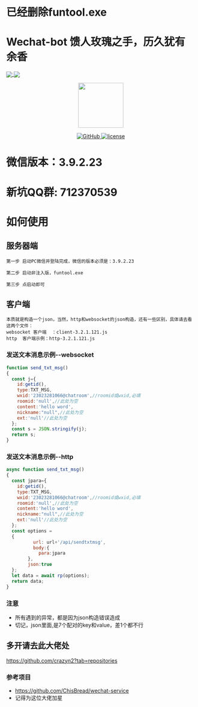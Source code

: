 # 已经删除funtool.exe
# Wechat-bot 馈人玫瑰之手，历久犹有余香
<a href="https://github.com/cixingguangming55555/wechat-bot">
  <img align="center" src="https://github-readme-stats.vercel.app/api/pin/?username=cixingguangming55555&repo=wechat-bot" />
</a>
<a href="https://github.com/cixingguangming55555/wechat-bot">
  <img align="center" src="https://github-readme-stats.vercel.app/api/top-langs/?username=cixingguangming55555&layout=compact" />
</a>

<p align="center">
  <img src="https://i.loli.net/2020/05/09/HXClIf5A2EpUG4u.png" width="120">
</p>

<p align="center">
   <a href="https://github.com/cixingguangming55555/wechat-bot/blob/master/LICENSE">
    <img src="https://img.shields.io/github/license/cixingguangming55555/wechat-bot" alt="GitHub">
  </a>
  <a href="https://github.com/cixingguangming55555/wechat-bot/releases">
    <img src="https://img.shields.io/github/v/release/cixingguangming55555/wechat-bot?include_prereleases" alt="license">
  </a>
</p>

# 微信版本：3.9.2.23

# 新坑QQ群: 712370539

# 如何使用

## 服务器端
```
第一步 启动PC微信并登陆完成，微信的版本必须是：3.9.2.23

第二步 启动非注入版，funtool.exe

第三步 点启动即可
```
## 客户端
```
本质就是构造一个json，当然，http和websocket的json构造，还有一些区别，具体请去看  这两个文件：
websocket 客户端  ：client-3.2.1.121.js 
http  客户端示例：http-3.2.1.121.js 
```
### 发送文本消息示例--websocket
```javascript
function send_txt_msg()
{
  const j={
    id:getid(),
    type:TXT_MSG,
    wxid:'23023281066@chatroom',//roomid或wxid,必填
    roomid:'null',//此处为空
    content:'hello word',
    nickname:"null",//此处为空
    ext:'null'//此处为空
  };
  const s = JSON.stringify(j);
  return s;
}
```

### 发送文本消息示例--http
```javascript
async function send_txt_msg()
{
  const jpara={
    id:getid(),
    type:TXT_MSG,
    wxid:'23023281066@chatroom',//roomid或wxid,必填
    roomid:'null',//此处为空
    content:'hello word',
    nickname:"null",//此处为空
    ext:'null'//此处为空
  };
  const options =
  {
          url: url+'/api/sendtxtmsg',
          body:{
            para:jpara
        },
        json:true
  };
  let data = await rp(options);
  return data;
}
```
### 注意 
* 所有遇到的异常，都是因为json构造错误造成
* 切记，json里面,是7个配对的key和value，差1个都不行

## 多开请去此大佬处
https://github.com/crazyn2?tab=repositories

### 参考项目
* https://github.com/ChisBread/wechat-service
* 记得为这位大佬加星
